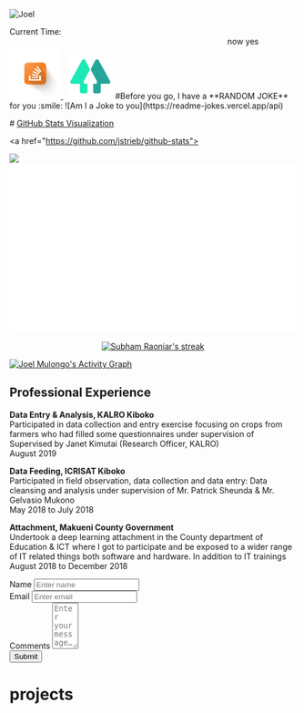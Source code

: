  ![Joel](Https://GitHub.com/joelwmulongo/fleet/blob/main/joel.gif?raw=true) <br>
 <body style="background-image:url(stackoverflow.png); background-size: cover; background-repeat: no-repeat; "> Current Time: <span id="txt"></span>  
<Html>
<Script language= "javascript">  
window.onload=function(){getTime();}  
function getTime(){  
var today=new Date();  
var h=today.getHours();  
var m=today.getMinutes();  
var s=today.getSeconds();  
// add a zero in front of numbers<10  
m=checkTime(m);  
s=checkTime(s);  
document.getElementById('txt').innerHTML=h+":"+m+":"+s;  
setTimeout(function(){getTime()},1000);  
}  
//setInterval("getTime()",1000);//another way  
function checkTime(i){  
if (i<10){  
  i="0" + i;  
 }  
return i;  
}  
</script>
<Marquee> now yes </marquee> </html>
<a href="https://stackoverflow.com/uers/16901798/joel-mulongo"> <Img SRC= "stack_overflow.png" height = "90" width = "90"> </a> &nbsp;
<a href="Https://linktr.ee/joelwmulongo"> <IMG SRC="linktree.png" height ="80" width = "80"></a>
 #Before you go, I have a **RANDOM JOKE** for you :smile:
![Am I a Joke to you](https://readme-jokes.vercel.app/api)

 
 ​#​ ​[​GitHub Stats Visualization​](https://github.com/jstrieb/github-stats) 
  
 ​<a href="https://github.com/jstrieb/github-stats"> 
  
 ​![](https://github.com/joelwmulongo/github-stats/blob/master/generated/overview.svg) 
 ​![](https://github.com/jstrieb/github-stats/blob/master/generated/languages.svg)

<p align="center">
    <a href="https://github.com/joelwmulongo">
        <img title="🔥 Get streak stats for your profile at git.io/streak-stats" alt="Subham Raoniar's streak" src="https://github-readme-streak-stats.herokuapp.com/?user=joelwmulongo&theme=black-ice&hide_border=true&stroke=0000&background=060A0CD0"/>
    </a>
</p>
<a href="https://github.com/joelwmulongo/github-readme-activity-graph"><img alt="Joel Mulongo's Activity Graph" src="https://activity-graph.herokuapp.com/graph?username=joelwmulongo&bg_color=0D1117&color=5BCDEC&line=5BCDEC&point=FFFFFF&hide_border=true" /></a>
<h2>Professional Experience</h2>

<Strong>Data Entry & Analysis, KALRO Kiboko </strong><BR>
Participated in data collection and entry exercise focusing on crops from farmers who had filled some questionnaires under supervision of Supervised by Janet Kimutai (Research Officer, KALRO) <BR>
August 2019
                            
<Strong> Data Feeding, ICRISAT Kiboko </strong><BR>
Participated in field observation, data collection and data entry: Data cleansing and analysis under supervision of Mr. Patrick Sheunda & Mr. Gelvasio Mukono <BR>
May 2018 to July 2018


<Strong> Attachment, Makueni County Government</strong> <BR>
Undertook a deep learning attachment in the County department of Education & ICT where I got to participate and be exposed to a wider range of IT related things both software and hardware. In addition to IT trainings<BR>
August 2018 to December 2018 <br>
  <form  action="https://formspree.io/f/xlezjane" method="post" id="contactform" role="form">
  <label for="name">Name</label>
  <input type="text" name="name" id="name" placeholder="Enter name" title="Please enter your name (at least 2 characters)" required><BR>
  <label for="email">Email</label>
  <input type="email" name="email" id="email" placeholder="Enter email" title="Please enter a valid email address" required><BR>
  <label for="comments">Comments</label>
  <textarea name="comment" cid="comments" cols="3" rows="5" placeholder="Enter your message…" title="Please enter your message (at least 10 characters)"></textarea><BR>
  <button type="submit" id="submit">Submit</button>
   </form>
<H1> projects </h1>
                    
    
                        
    
